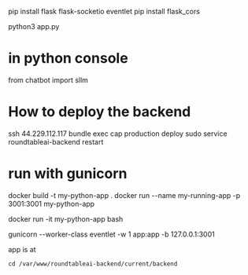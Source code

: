 

pip install flask flask-socketio eventlet
pip install flask_cors

python3 app.py


# in python console

from chatbot import sllm


# How to deploy the backend

ssh 44.229.112.117
bundle exec cap production deploy
sudo service roundtableai-backend restart

# run with gunicorn

docker build -t my-python-app .
docker run --name my-running-app -p 3001:3001 my-python-app

docker run -it my-python-app bash


gunicorn --worker-class eventlet -w 1 app:app -b 127.0.0.1:3001

app is at 
```
cd /var/www/roundtableai-backend/current/backend
```